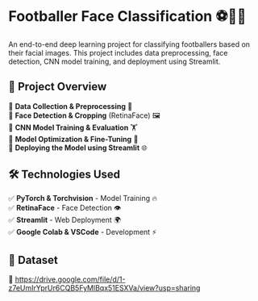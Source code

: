 # Footballer Face Classification ⚽🧑‍💻

An end-to-end deep learning project for classifying footballers based on their facial images. This project includes data preprocessing, face detection, CNN model training, and deployment using Streamlit.

## 🚀 Project Overview

🔹 **Data Collection & Preprocessing** 📂        
🔹 **Face Detection & Cropping** (RetinaFace) 🖼️      
🔹 **CNN Model Training & Evaluation** 🏋️      
🔹 **Model Optimization & Fine-Tuning** 🔄     
🔹 **Deploying the Model using Streamlit** 🌐     

## 🛠️ Technologies Used

✅ **PyTorch & Torchvision** - Model Training 🔥  
✅ **RetinaFace** - Face Detection 👁️  
✅ **Streamlit** - Web Deployment 🌍  
✅ **Google Colab & VSCode** - Development ⚡  

## 📌 Dataset

🔹 https://drive.google.com/file/d/1-z7eUmIrYprUr6CQB5FyMlBqx51ESXVa/view?usp=sharing
